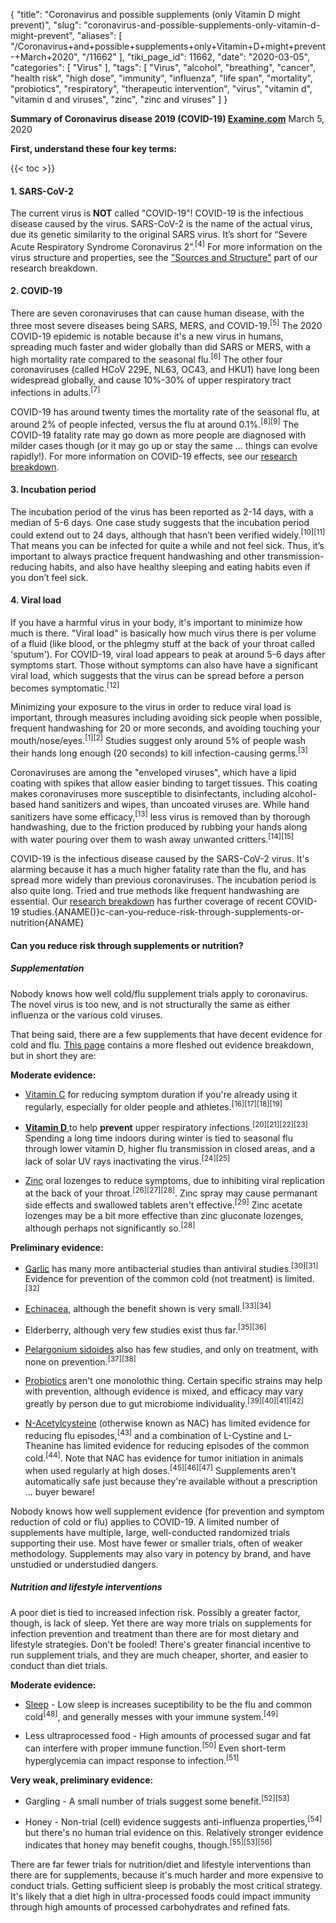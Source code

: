 {
    "title": "Coronavirus and possible supplements (only Vitamin D might prevent)",
    "slug": "coronavirus-and-possible-supplements-only-vitamin-d-might-prevent",
    "aliases": [
        "/Coronavirus+and+possible+supplements+only+Vitamin+D+might+prevent-+March+2020",
        "/11662"
    ],
    "tiki_page_id": 11662,
    "date": "2020-03-05",
    "categories": [
        "Virus"
    ],
    "tags": [
        "Virus",
        "alcohol",
        "breathing",
        "cancer",
        "health risk",
        "high dose",
        "immunity",
        "influenza",
        "life span",
        "mortality",
        "probiotics",
        "respiratory",
        "therapeutic intervention",
        "virus",
        "vitamin d",
        "vitamin d and viruses",
        "zinc",
        "zinc and viruses"
    ]
}


**Summary of Coronavirus disease 2019 (COVID-19) [Examine.com](https://examine.com/topics/coronavirus/)**  March 5, 2020

 **First, understand these four key terms:** 

{{< toc >}}

#### 1. SARS-CoV-2

The current virus is  **NOT**  called "COVID-19"! COVID-19 is the infectious disease caused by the virus. SARS-CoV-2 is the name of the actual virus, due its genetic similarity to the original SARS virus. It’s short for “Severe Acute Respiratory Syndrome Coronavirus 2”.<sup>[4]</sup> For more information on the virus structure and properties, see the ["Sources and Structure"](https://examine.com/topics/coronavirus/research/#sources-and-structure) part of our research breakdown.

#### 2. COVID-19

There are seven coronaviruses that can cause human disease, with the three most severe diseases being SARS, MERS, and COVID-19.<sup>[5]</sup> The 2020 COVID-19 epidemic is notable because it's a new virus in humans, spreading much faster and wider globally than did SARS or MERS, with a high mortality rate compared to the seasonal flu.<sup>[6]</sup> The other four coronaviruses (called HCoV 229E, NL63, OC43, and HKU1) have long been widespread globally, and cause 10%-30% of upper respiratory tract infections in adults.<sup>[7]</sup> 

COVID-19 has around twenty times the mortality rate of the seasonal flu, at around 2% of people infected, versus the flu at around 0.1%.<sup>[8]</sup><sup>[9]</sup> The COVID-19 fatality rate may go down as more people are diagnosed with milder cases though (or it may go up or stay the same ... things can evolve rapidly!). For more information on COVID-19 effects, see our [research breakdown](https://examine.com/topics/coronavirus/research/).

#### 3. Incubation period

The incubation period of the virus has been reported as 2-14 days, with a median of 5-6 days. One case study suggests that the incubation period could extend out to 24 days, although that hasn’t been verified widely.<sup>[10]</sup><sup>[11]</sup> That means you can be infected for quite a while and not feel sick. Thus, it’s important to always practice frequent handwashing and other transmission-reducing habits, and also have healthy sleeping and eating habits even if you don’t feel sick.

#### 4. Viral load

If you have a harmful virus in your body, it's important to minimize how much is there. "Viral load" is basically how much virus there is per volume of a fluid (like blood, or the phlegmy stuff at the back of your throat called 'sputum'). For COVID-19, viral load appears to peak at around 5-6 days after symptoms start. Those without symptoms can also have have a significant viral load, which suggests that the virus can be spread before a person becomes symptomatic.<sup>[12]</sup> 

Minimizing your exposure to the virus in order to reduce viral load is important, through measures including avoiding sick people when possible, frequent handwashing for 20 or more seconds, and avoiding touching your mouth/nose/eyes.<sup>[1]</sup><sup>[2]</sup> Studies suggest only around 5% of people wash their hands long enough (20 seconds) to kill infection-causing germs.<sup>[3]</sup> 

Coronaviruses are among the "enveloped viruses", which have a lipid coating with spikes that allow easier binding to target tissues. This coating makes coronaviruses more susceptible to disinfectants, including alcohol-based hand sanitizers and wipes, than uncoated viruses are. While hand sanitizers have some efficacy,<sup>[13]</sup> less virus is removed than by thorough handwashing, due to the friction produced by rubbing your hands along with water pouring over them to wash away unwanted critters.<sup>[14]</sup><sup>[15]</sup> 

COVID-19 is the infectious disease caused by the SARS-CoV-2 virus. It's alarming because it has a much higher fatality rate than the flu, and has spread more widely than previous coronaviruses. The incubation period is also quite long. Tried and true methods like frequent handwashing are essential. Our [research breakdown](https://examine.com/topics/coronavirus/research/) has further coverage of recent COVID-19 studies.{ANAME()}c-can-you-reduce-risk-through-supplements-or-nutrition{ANAME}

#### Can you reduce risk through supplements or nutrition?

##### Supplementation

Nobody knows how well cold/flu supplement trials apply to coronavirus. The novel virus is too new, and is not structurally the same as either influenza or the various cold viruses.

That being said, there are a few supplements that have decent evidence for cold and flu. [This page](https://examine.com/nutrition/supplements-for-cold-and-flu/) contains a more fleshed out evidence breakdown, but in short they are:

 **Moderate evidence:** 

* [Vitamin C](https://examine.com/supplements/vitamin-c/) for reducing symptom duration if you're already using it regularly, especially for older people and athletes.<sup>[16]</sup><sup>[17]</sup><sup>[18]</sup><sup>[19]</sup>

* [ **Vitamin D** ](https://examine.com/supplements/vitamin-d/) to help  **prevent**  upper respiratory infections.<sup>[20]</sup><sup>[21]</sup><sup>[22]</sup><sup>[23]</sup> Spending a long time indoors during winter is tied to seasonal flu through lower vitamin D, higher flu transmission in closed areas, and a lack of solar UV rays inactivating the virus.<sup>[24]</sup><sup>[25]</sup>

* [Zinc](https://examine.com/supplements/zinc/) oral lozenges to reduce symptoms, due to inhibiting viral replication at the back of your throat.<sup>[26]</sup><sup>[27]</sup><sup>[28]</sup>. Zinc spray may cause permanant side effects and swallowed tablets aren't effective.<sup>[29]</sup> Zinc acetate lozenges may be a bit more effective than zinc gluconate lozenges, although perhaps not significantly so.<sup>[28]</sup>

 **Preliminary evidence:** 

* [Garlic](https://examine.com/supplements/garlic/) has many more antibacterial studies than antiviral studies.<sup>[30]</sup><sup>[31]</sup> Evidence for prevention of the common cold (not treatment) is limited.<sup>[32]</sup>

* [Echinacea](https://examine.com/supplements/echinacea/), although the benefit shown is very small.<sup>[33]</sup><sup>[34]</sup>

* Elderberry, although very few studies exist thus far.<sup>[35]</sup><sup>[36]</sup>

* [Pelargonium sidoides](https://examine.com/supplements/pelargonium-sidoides/) also has few studies, and only on treatment, with none on prevention.<sup>[37]</sup><sup>[38]</sup>

* [Probiotics](https://examine.com/supplements/probiotic/) aren't one monolothic thing. Certain specific strains may help with prevention, although evidence is mixed, and efficacy may vary greatly by person due to gut microbiome individuality.<sup>[39]</sup><sup>[40]</sup><sup>[41]</sup><sup>[42]</sup>

* [N-Acetylcysteine](https://examine.com/supplements/n-acetylcysteine/) (otherwise known as NAC) has limited evidence for reducing flu episodes,<sup>[43]</sup> and a combination of L-Cystine and L-Theanine has limited evidence for reducing episodes of the common cold.<sup>[44]</sup>. Note that NAC has evidence for tumor initiation in animals when used regularly at high doses.<sup>[45]</sup><sup>[46]</sup><sup>[47]</sup> Supplements aren't automatically safe just because they're available without a prescription ... buyer beware!

Nobody knows how well supplement evidence (for prevention and symptom reduction of cold or flu) applies to COVID-19. A limited number of supplements have multiple, large, well-conducted randomized trials supporting their use. Most have fewer or smaller trials, often of weaker methodology. Supplements may also vary in potency by brand, and have unstudied or understudied dangers.

##### Nutrition and lifestyle interventions

A poor diet is tied to increased infection risk. Possibly a greater factor, though, is lack of sleep. Yet there are way more trials on supplements for infection prevention and treatment than there are for most dietary and lifestyle strategies. Don't be fooled! There's greater financial incentive to run supplement trials, and they are much cheaper, shorter, and easier to conduct than diet trials.

 **Moderate evidence:** 

* [Sleep](https://examine.com/supplements/sleep/) - Low sleep is increases suceptibility to be the flu and common cold<sup>[48]</sup>, and generally messes with your immune system.<sup>[49]</sup>

* Less ultraprocessed food - High amounts of processed sugar and fat can interfere with proper immune function.<sup>[50]</sup> Even short-term hyperglycemia can impact response to infection.<sup>[51]</sup>

 **Very weak, preliminary evidence:** 

* Gargling - A small number of trials suggest some benefit.<sup>[52]</sup><sup>[53]</sup>

* Honey - Non-trial (cell) evidence suggests anti-influenza properties,<sup>[54]</sup> but there's no human trial evidence on this. Relatively stronger evidence indicates that honey may benefit coughs, though.<sup>[55]</sup><sup>[53]</sup><sup>[56]</sup>

There are far fewer trials for nutrition/diet and lifestyle interventions than there are for supplements, because it's much harder and more expensive to conduct trials. Getting sufficient sleep is probably the most critical strategy. It's likely that a diet high in ultra-processed foods could impact immunity through high amounts of processed carbohydrates and refined fats.